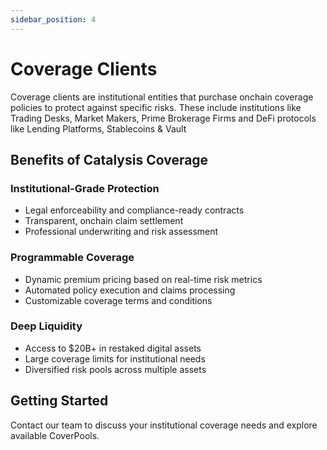 ```yaml
---
sidebar_position: 4
---
```


# Coverage Clients

Coverage clients are institutional entities that purchase onchain coverage policies to protect against specific risks. These include institutions like Trading Desks, Market Makers, Prime Brokerage Firms and DeFi protocols like Lending Platforms, Stablecoins & Vault 

## Benefits of Catalysis Coverage

### **Institutional-Grade Protection**
- Legal enforceability and compliance-ready contracts
- Transparent, onchain claim settlement
- Professional underwriting and risk assessment

### **Programmable Coverage**
- Dynamic premium pricing based on real-time risk metrics
- Automated policy execution and claims processing
- Customizable coverage terms and conditions

### **Deep Liquidity**
- Access to $20B+ in restaked digital assets
- Large coverage limits for institutional needs
- Diversified risk pools across multiple assets

## Getting Started

Contact our team to discuss your institutional coverage needs and explore available CoverPools.
